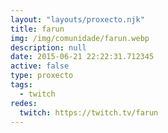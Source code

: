 ```yaml
---
layout: "layouts/proxecto.njk"
title: farun
img: /img/comunidade/farun.webp
description: null
date: 2015-06-21 22:22:31.712345
active: false
type: proxecto
tags:
  - twitch
redes:
  twitch: https://twitch.tv/farun
---
```

